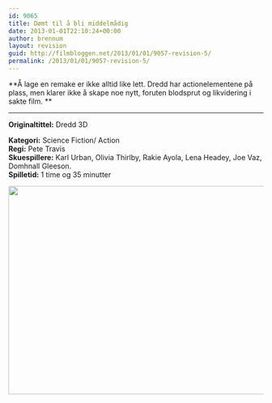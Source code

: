 ```yaml
---
id: 9065
title: Dømt til å bli middelmådig
date: 2013-01-01T22:10:24+00:00
author: brennum
layout: revision
guid: http://filmbloggen.net/2013/01/01/9057-revision-5/
permalink: /2013/01/01/9057-revision-5/
---
```

**Å lage en remake er ikke alltid like lett. Dredd har actionelementene på plass, men klarer ikke å skape noe nytt, foruten blodsprut og likvidering i sakte film. **  
****

**<!--more-->Originaltittel:** Dredd 3D

  
**Kategori:** Science Fiction/ Action  
**Regi:** Pete Travis  
**Skuespillere:** Karl Urban, Olivia Thirlby, Rakie Ayola, Lena Headey, Joe Vaz, Domhnall Gleeson.  
**Spilletid:** 1 time og 35 minutter

<a href="http://filmbloggen.net/?attachment_id=9060" rel="attachment wp-att-9060"><img class="alignnone size-large wp-image-9060" src="http://filmbloggen.net/wp-content/uploads//2013/01/DreddReview-620x412.jpg" alt="" width="620" height="412" /></a>